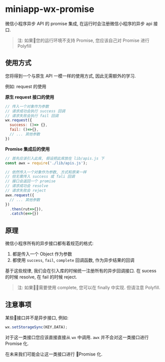 # miniapp-wx-promise

微信小程序异步 API 的 promise 集成, 在运行时会注册微信小程序的异步 api 接口.

> 注: 如果您的运行环境不支持 Promise, 您应该自己对 Promise 进行 Polyfill

## 使用方式

您将得到一个与原生 API 一模一样的使用方式, 因此无需额外的学习.

例如: request 的使用

**原生 request 接口的使用**

```javascript
// 传入一个对象作为参数
// 请求成功会执行 success 回调
// 请求失败会执行 fail 回调
wx.request({
  success: ()=> {},
  fail: ()=>{},
  // ... 其他参数
})
```

**Promise 集成后的使用**

```javascript
// 首先应该引入此库, 假设把此库放在 lib/apis.js 下
const awx = require('./lib/apis.js');

// 依然传入一个对象作为参数, 方式和原来一样
// 但无需传入 success 或 fali 回调
// 接口会返回一个 promise
// 请求成功会 resolve
// 请求失败会 reject
awx.request({
  // ... 其他参数
})
  .then(rut=>{}),
  .catch(e=>{})

```

## 原理

微信小程序所有的异步接口都有着规范的格式:

1. 都是传入一个 Object 作为参数
2. 都使用 `success`, `fail`, `complete` 回调函数, 作为异步结果的回调


基于这些规律, 我们会在引入库的时候统一注册所有的异步回调接口. 在 sucess 的时候 resolve, 在 fail 的时候 reject.

> 注: 如果需要使用 complete, 您可以在 finally 中实现. 但请注意 Polyfill.

## 注意事项

某些接口并不是异步接口, 例如:

```JavaScript
wx.setStorageSync(KEY,DATA);
```

对于这一类接口您应该直接直接从 `wx` 中调用. `awx` 并不会对这一类接口进行 Promise 化.

在未来我们可能会让这一类接口进行 Promise 化.
